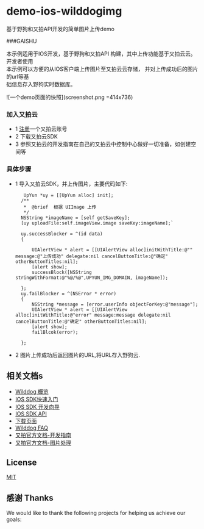 # demo-ios-wilddogimg

基于野狗和又拍API开发的简单图片上传demo
  
  
  
  
###GAISHU

本示例适用于IOS开发，基于野狗和又拍API 构建，其中上传功能基于又拍云云。开发者使用   
本示例可以方便的从IOS客户端上传图片至又拍云云存储， 并对上传成功后的图片的url等基  
础信息存入野狗实时数据库。  

![一个demo页面的快照](screenshot.png =414x736)

### 加入又拍云
* 1 [注册](https://console.upyun.com)一个又拍云账号
* 2 下载又拍云SDK
* 3 参照又拍云的开发指南在自己的又拍云中控制中心做好一切准备，如创建空间等



### 具体步骤

* 1 导入又拍云SDK，并上传图片，主要代码如下:

  ``` 
     UpYun *uy = [[UpYun alloc] init];
    /**
     *	@brief	根据 UIImage 上传
     */
    NSString *imageName = [self getSaveKey];
    [uy uploadFile:self.imageView.image saveKey:imageName];`

    uy.successBlocker = ^(id data)
    {
        
        UIAlertView * alert = [[UIAlertView alloc]initWithTitle:@"" message:@"上传成功" delegate:nil cancelButtonTitle:@"确定" otherButtonTitles:nil];
        [alert show];
        successBlock([NSString stringWithFormat:@"%@/%@",UPYUN_IMG_DOMAIN, imageName]);

    };
    uy.failBlocker = ^(NSError * error)
    {
        NSString *message = [error.userInfo objectForKey:@"message"];
        UIAlertView * alert = [[UIAlertView alloc]initWithTitle:@"error" message:message delegate:nil cancelButtonTitle:@"确定" otherButtonTitles:nil];
        [alert show];
        failBlcok(error);
        
    };
  ```  

* 2 图片上传成功后返回图片的URL,将URL存入野狗云.



## 相关文档s

* [Wilddog 概览](https://z.wilddog.com/overview/guide)
* [IOS SDK快速入门](https://z.wilddog.com/ios/quickstart)
* [IOS SDK 开发向导](https://z.wilddog.com/ios/guide/1)
* [IOS SDK API](https://z.wilddog.com/ios/api)
* [下载页面](https://www.wilddog.com/download/)
* [Wilddog FAQ](https://z.wilddog.com/faq/qa)
* [又拍官方文档-开发指南](http://docs.upyun.com/guide/)
* [又拍官方文档-图片处理](http://docs.upyun.com/guide/#_9)

## License
[MIT](http://wilddog.mit-license.org/)

## 感谢 Thanks

We would like to thank the following projects for helping us achieve our goals: